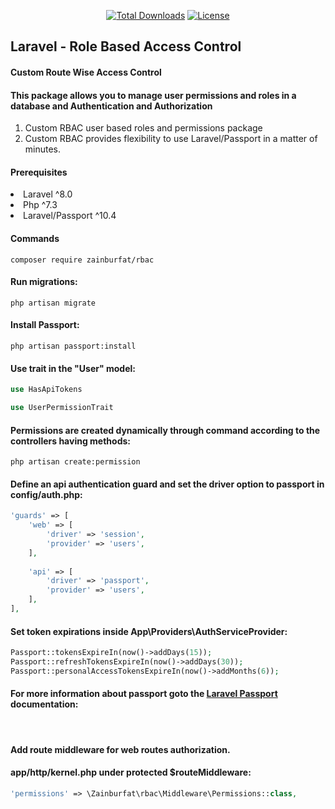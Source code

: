 <p align="center">
    <a href="https://packagist.org/packages/zainburfat/rbac"><img
            src="https://img.shields.io/badge/Downloads-demo-green" alt="Total Downloads"></a>
    <!--<a href="https://packagist.org/packages/zainburfat/rbac"><img src="https://img.shields.io/packagist/v/laravel/framework" alt="Latest Stable Version"></a> -->
    <a href="https://packagist.org/packages/zainburfat/rbac"><img
            src="https://img.shields.io/packagist/l/laravel/framework" alt="License"></a>
</h4>

<h2>Laravel - Role Based Access Control</h2>

<h4>Custom Route Wise Access Control</h4>
<h4>This package allows you to manage user permissions and roles in a database and Authentication and Authorization</h4>
<ol type="1">
    <li>Custom RBAC user based roles and permissions package</li>
    <li>Custom RBAC provides flexibility to use Laravel/Passport in a matter of minutes.</li>
</ol>

<h4>Prerequisites</h4>
<li>Laravel ^8.0</li>
<li>Php ^7.3</li>
<li>Laravel/Passport ^10.4</li>

<h4>Commands</h4>

```console
composer require zainburfat/rbac
```

<h4>Run migrations:</h4>

```console
php artisan migrate
```

<h4>Install Passport:</h4>

```console
php artisan passport:install
```

<h4>Use trait in the "User" model:</h4>

```php
use HasApiTokens

use UserPermissionTrait
```

<h4>Permissions are created dynamically through command according to the controllers having methods:</h4>

```console
php artisan create:permission
```

<h4>Define an api authentication guard and set the driver option to passport in config/auth.php:</h4>

```php
'guards' => [
    'web' => [
        'driver' => 'session',
        'provider' => 'users',
    ],
 
    'api' => [
        'driver' => 'passport',
        'provider' => 'users',
    ],
],
```

<h4>Set token expirations inside App\Providers\AuthServiceProvider:</h4>

```php
Passport::tokensExpireIn(now()->addDays(15));
Passport::refreshTokensExpireIn(now()->addDays(30));
Passport::personalAccessTokensExpireIn(now()->addMonths(6));
```

<h4>For more information about passport goto the <a href="https://laravel.com/docs/9.x/passport" target="_blank">Laravel Passport</a> documentation:</h4>

<br>
<h4>Add route middleware for web routes authorization.</h4>
<h4>app/http/kernel.php under protected $routeMiddleware:</h4>

```php
'permissions' => \Zainburfat\rbac\Middleware\Permissions::class,
```
